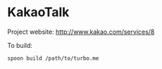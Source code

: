 # KakaoTalk

Project website: http://www.kakao.com/services/8

To build: 

    spoon build /path/to/turbo.me
